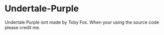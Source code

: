 # Undertale-Purple
Undertale Purple isnt made by Toby Fox. When your using the source code please credit me.
